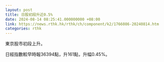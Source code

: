 ```yaml
---
layout: post
title: 日股初段升近0.5%
date: 2024-08-14 08:25:41.000000000 +08:00
link: https://news.rthk.hk/rthk/ch/component/k2/1766086-20240814.htm
categories: rthk
---
```


東京股市初段上升。

日經指數較早時報36394點，升161點，升幅0.45%。
